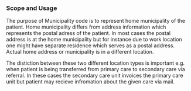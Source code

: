 ### Scope and Usage

The purpose of Municipality code is to represent home municipality of the patient. Home municipality differs from address information which represents the postal adress of the patient. In most cases the postal address is at the home municipality but for instance due to work location one might have separate residence which serves as a postal address. Actual home address or municipality is in a different location.

The distiction between these two different location types is important e.g. when patient is being transferred from primary care to secondary care via referral. In these cases the secondary care unit invoices the primary care unit but patient may recieve infromation about the given care via mail.